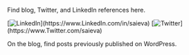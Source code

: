 Find blog, Twitter, and LinkedIn references here.

[![LinkedIn](https://saieva.github.io/images/LI-In-Bug.png "https://www.LinkedIn.com/in/saieva")](https://www.LinkedIn.com/in/saieva)
[![Twitter](https://saieva.github.io/images/Twittersocialicons-roundedsquare-blue.png "https://www.Twitter.com/saieva")](https://www.Twitter.com/saieva)

On the blog, find posts previously published on WordPress.
